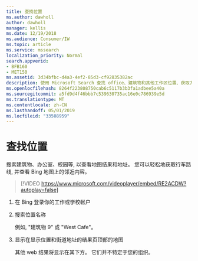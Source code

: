 ```yaml
---
title: 查找​​位置
ms.author: dawholl
author: dawholl
manager: kellis
ms.date: 12/19/2018
ms.audience: Consumer/IW
ms.topic: article
ms.service: mssearch
localization_priority: Normal
search.appverid:
- BFB160
- MET150
ms.assetid: 3d34bfbc-d4a3-4ef2-85d3-cf92835382ac
description: 使用 Microsoft Search 查找 office、建筑物和其他工作区位置、获取方向等
ms.openlocfilehash: 8264f223808750cab6c5117b3b3fa1adbee5a40a
ms.sourcegitcommit: a5fd9d4f46bbb7c539630735ac16e0c786939e5d
ms.translationtype: MT
ms.contentlocale: zh-CN
ms.lasthandoff: 05/01/2019
ms.locfileid: "33508959"
---
```

# <a name="find-locations"></a>查找​​位置

搜索建筑物、办公室、校园等, 以查看地图结果和地址。 您可以轻松地获取行车路线, 并查看 Bing 地图上的邻近内容。

> [!VIDEO https://www.microsoft.com/videoplayer/embed/RE2ACDW?autoplay=false]
  
1. 在 Bing 登录你的工作或学校帐户
    
2. 搜索位置名称
    
    例如, "建筑物 9" 或 "West Cafe"。
    
3. 显示在显示位置和街道地址的结果页顶部的地图
    
    其他 web 结果将显示在其下方。 它们并不特定于您的组织。

  

